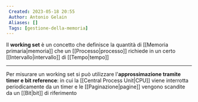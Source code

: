 ```yaml
---
 Created: 2023-05-18 20:55
 Author: Antonio Gelain
 Aliases: []
 Tags: [gestione-della-memoria]
---
```


Il **working set** è un concetto che definisce la quantità di [[Memoria primaria|memoria]] che un [[Processo|processo]] richiede in un certo [[Intervallo|intervallo]] di [[Tempo|tempo]]

---

Per misurare un working set si può utilizzare l'**approssimazione tramite timer e bit reference**: in cui la [[Central Process Unit|CPU]] viene interrotta periodicamente da un timer e le [[Paginazione|pagine]] vengono scandite da un [[Bit|bit]] di riferimento
